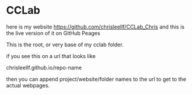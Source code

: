 # CCLab
 
here is my website https://github.com/chrisleellf/CCLab_Chris 
and this is the live version of it on GitHub Peages

This is the root, or very base of my cclab folder. 

if you see this on a url that looks like 

chrisleellf.github.io/repo-name

then you can append project/website/folder names to the url to get to the actual webpages.